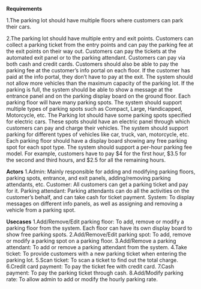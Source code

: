**Requirements**

1.The parking lot should have multiple floors where customers can park their cars.











2.The parking lot should have multiple entry and exit points.
Customers can collect a parking ticket from the entry points and can pay the parking fee at the exit points on their way out.
Customers can pay the tickets at the automated exit panel or to the parking attendant.
Customers can pay via both cash and credit cards.
Customers should also be able to pay the parking fee at the customer’s info portal on each floor. If the customer has paid at the info portal, they don’t have to pay at the exit.
The system should not allow more vehicles than the maximum capacity of the parking lot. If the parking is full, the system should be able to show a message at the entrance panel and on the parking display board on the ground floor.
Each parking floor will have many parking spots. The system should support multiple types of parking spots such as Compact, Large, Handicapped, Motorcycle, etc.
The Parking lot should have some parking spots specified for electric cars. These spots should have an electric panel through which customers can pay and charge their vehicles.
The system should support parking for different types of vehicles like car, truck, van, motorcycle, etc.
Each parking floor should have a display board showing any free parking spot for each spot type.
The system should support a per-hour parking fee model. For example, customers have to pay $4 for the first hour, $3.5 for the second and third hours, and $2.5 for all the remaining hours.

**Actors**
1.Admin: Mainly responsible for adding and modifying parking floors, parking spots, entrance, and exit panels, adding/removing parking attendants, etc.
Customer: All customers can get a parking ticket and pay for it.
Parking attendant: Parking attendants can do all the activities on the customer’s behalf, and can take cash for ticket payment.
System: To display messages on different info panels, as well as assigning and removing a vehicle from a parking spot.

**Usecases**
1.Add/Remove/Edit parking floor: To add, remove or modify a parking floor from the system. Each floor can have its own display board to show free parking spots.
2.Add/Remove/Edit parking spot: To add, remove or modify a parking spot on a parking floor.
3.Add/Remove a parking attendant: To add or remove a parking attendant from the system.
4.Take ticket: To provide customers with a new parking ticket when entering the parking lot.
5.Scan ticket: To scan a ticket to find out the total charge.
6.Credit card payment: To pay the ticket fee with credit card.
7.Cash payment: To pay the parking ticket through cash.
8.Add/Modify parking rate: To allow admin to add or modify the hourly parking rate.
